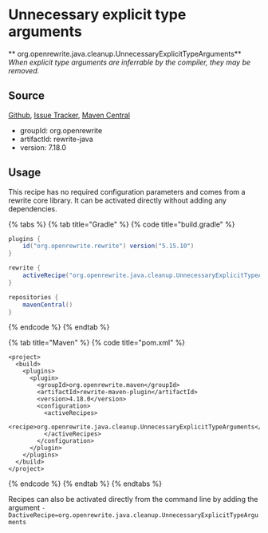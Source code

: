 # Unnecessary explicit type arguments

** org.openrewrite.java.cleanup.UnnecessaryExplicitTypeArguments**
_When explicit type arguments are inferrable by the compiler, they may be removed._

## Source

[Github](https://github.com/openrewrite/rewrite), [Issue Tracker](https://github.com/openrewrite/rewrite/issues), [Maven Central](https://search.maven.org/artifact/org.openrewrite/rewrite-java/7.18.0/jar)

* groupId: org.openrewrite
* artifactId: rewrite-java
* version: 7.18.0


## Usage

This recipe has no required configuration parameters and comes from a rewrite core library. It can be activated directly without adding any dependencies.

{% tabs %}
{% tab title="Gradle" %}
{% code title="build.gradle" %}
```groovy
plugins {
    id("org.openrewrite.rewrite") version("5.15.10")
}

rewrite {
    activeRecipe("org.openrewrite.java.cleanup.UnnecessaryExplicitTypeArguments")
}

repositories {
    mavenCentral()
}

```
{% endcode %}
{% endtab %}

{% tab title="Maven" %}
{% code title="pom.xml" %}
```markup
<project>
  <build>
    <plugins>
      <plugin>
        <groupId>org.openrewrite.maven</groupId>
        <artifactId>rewrite-maven-plugin</artifactId>
        <version>4.18.0</version>
        <configuration>
          <activeRecipes>
            <recipe>org.openrewrite.java.cleanup.UnnecessaryExplicitTypeArguments</recipe>
          </activeRecipes>
        </configuration>
      </plugin>
    </plugins>
  </build>
</project>
```
{% endcode %}
{% endtab %}
{% endtabs %}

Recipes can also be activated directly from the command line by adding the argument `-DactiveRecipe=org.openrewrite.java.cleanup.UnnecessaryExplicitTypeArguments`
